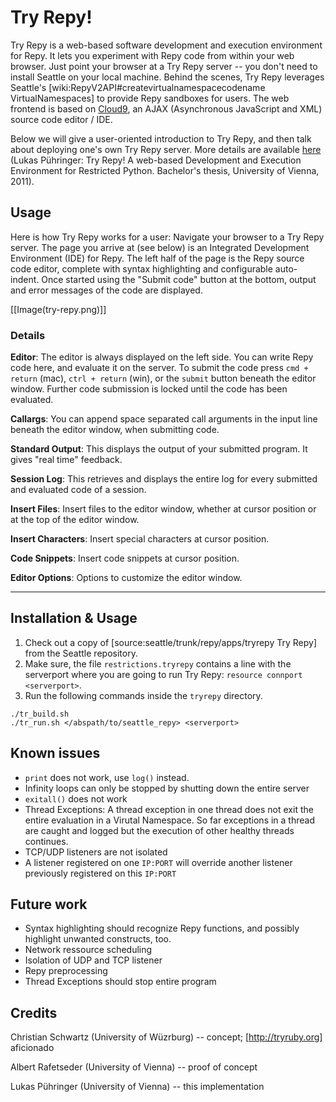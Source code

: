 # Try Repy!

Try Repy is a web-based software development and execution environment for Repy. It lets you experiment with Repy code from within your web browser. Just point your browser at a Try Repy server -- you don't need to install Seattle on your local machine. Behind the scenes, Try Repy leverages Seattle's [wiki:RepyV2API#createvirtualnamespacecodename VirtualNamespaces] to provide Repy sandboxes for users. The web frontend is based on [Cloud9](https://c9.io/), an AJAX (Asynchronous JavaScript and XML) source code editor / IDE.

Below we will give a user-oriented introduction to Try Repy, and then talk about deploying one's own Try Repy server. More details are available  [here](http://seattle.poly.edu/static/try_repy_thesis.pdf) (Lukas Pühringer: Try Repy! A web-based Development and Execution Environment for Restricted Python. Bachelor's thesis, University of Vienna, 2011).




 




## Usage

Here is how Try Repy works for a user: Navigate your browser to a Try Repy server. The page you arrive at (see below) is an Integrated Development Environment (IDE) for Repy. The left half of the page is the Repy source code editor, complete with syntax highlighting and configurable auto-indent. Once started using the "Submit code" button at the bottom, output and error messages of the code are displayed.

[[Image(try-repy.png)]]

### Details

**Editor**: 
The editor is always displayed on the left side. You can write Repy code here, and evaluate it on the server. To submit the code press `cmd + return` (mac), `ctrl + return` (win), or the `submit` button beneath the editor window. Further code submission is locked until the code has been evaluated.

**Callargs**: 
You can append space separated call arguments in the input line beneath the editor window, when submitting code.

**Standard Output**: 
This displays the output of your submitted program. It gives "real time" feedback.

**Session Log**: 
This retrieves and displays the entire log for every submitted and evaluated code of a session.

**Insert Files**: 
Insert files to the editor window, whether at cursor position or at the top of the editor window. 

**Insert Characters**: 
Insert special characters at cursor position.

**Code Snippets**: 
Insert code snippets at cursor position.

**Editor Options**: 
Options to customize the editor window.

------





## Installation & Usage
 1. Check out a copy of [source:seattle/trunk/repy/apps/tryrepy Try Repy] from the Seattle repository.
 1. Make sure, the file `restrictions.tryrepy` contains a line with the serverport where you are going to run Try Repy: `resource connport <serverport>`.
 1. Run the following commands inside the `tryrepy` directory.
```
./tr_build.sh
./tr_run.sh </abspath/to/seattle_repy> <serverport>
```





## Known issues
 * `print` does not work, use `log()` instead.
 * Infinity loops can only be stopped by shutting down the entire server
 * `exitall()` does not work
 * Thread Exceptions: A thread exception in one thread does not exit the entire evaluation in a Virutal Namespace. So far exceptions in a thread are caught and logged but the execution of other healthy threads continues.
 *  TCP/UDP listeners are not isolated
 * A listener registered on one `IP:PORT` will override another listener previously registered on this `IP:PORT`





## Future work
 * Syntax highlighting should recognize Repy functions, and possibly highlight unwanted constructs, too.
 * Network ressource scheduling
 * Isolation of UDP and TCP listener
 * Repy preprocessing
 * Thread Exceptions should stop entire program




## Credits

Christian Schwartz (University of Wüzrburg) -- concept; [http://tryruby.org] aficionado

Albert Rafetseder (University of Vienna) -- proof of concept

Lukas Pühringer (University of Vienna) -- this implementation
